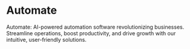 # Automate
Automate:  AI-powered automation software revolutionizing businesses. Streamline operations, boost productivity, and drive growth with our intuitive, user-friendly solutions.
